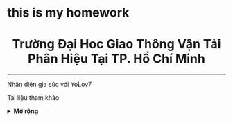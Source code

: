 # this is my homework
<div align="center">
  <h1>Trường Đại Hoc Giao Thông Vận Tải<br>Phân Hiệu Tại TP. Hồ Chí Minh</h1>
</div>

</div>
<hr>
<div align="left">
  <p>Nhận diện gia súc với YoLov7</p>
</div>

<p>Tài liệu tham khảo</p>
<details><summary> <b>Mở rộng</b> </summary>
<ul>
  <li><a href="https://github.com/WongKinYiu/yolov7">Official YoLov7</a></li>
  <li><a href=""><img src='https://user-images.githubusercontent.com/117495750/202673299-5cb2884a-f746-42f6-9b6d-3d309790eaee.png'>Albumentations do more with less data</img></li>
    <li><a href="https://blog.csdn.net/qq_56591814/article/details/127172215?spm=1001.2101.3001.6650.3&utm_medium=distribute.pc_relevant.none-task-blog-2%7Edefault%7EYuanLiJiHua%7EPosition-3-127172215-blog-115369068.pc_relevant_default&depth_1-utm_source=distribute.pc_relevant.none-task-blog-2%7Edefault%7EYuanLiJiHua%7EPosition-3-127172215-blog-115369068.pc_relevant_default&utm_relevant_index=6">Phân tích siêu tham số</a></li>
    <li><a href="https://qiita.com/omiita/items/bfbba775597624056987">Sự ra đời và giải thích về hàm kích hoạt FReLU</a></li>
    <li><a href="https://codelabs.developers.google.com/tensorflowjs-transfer-learning-teachable-machine#12">No name</a></li>
    <li><a href="https://js.tensorflow.org/api/4.0.0/">TensorFlow JS document</a></li>
    <li><a href="https://blog.tensorflow.org/2021/01/custom-object-detection-in-browser.html?_gl=1*nskhnx*_ga*MTYxODU4MzAzMS4xNjY2NTIwMzc2*_ga_W0YLR4190T*MTY2OTI2Mzk4NC4zLjEuMTY2OTI2Mzk5Ny4wLjAuMA..">Custom object detection in the browser using TensorFlow.js</a></li>
</ul>
</details>
